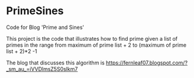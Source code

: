 # PrimeSines
Code for Blog 'Prime and Sines'

This project is the code that illustrates how to find prime given a list of primes in the range from maximum of prime list + 2 to (maximum of prime list + 2)*2 -1

The blog that discusses this algorithm is https://fernleaf07.blogspot.com/?_sm_au_=iVVDlmsZ5S0slkm7 
